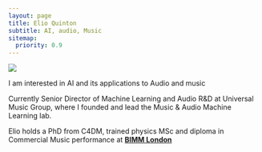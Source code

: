 ```yaml
---
layout: page
title: Elio Quinton
subtitle: AI, audio, Music
sitemap:
  priority: 0.9
---
```


<img src="{{ '/assets/img/elio.jpg' | prepend: site.baseurl }}" id="about-img">

<div id="describe-text">
	<p>I am interested in AI and its applications to Audio and music</p>
	<p>Currently Senior Director of Machine Learning and Audio R&D at Universal Music Group, where I founded and lead the Music & Audio Machine Learning lab.</p>
	<p>Elio holds a PhD from C4DM, trained physics MSc and diploma in Commercial Music performance at <strong> <a href="https://www.bimm.ac.uk/london/"> BIMM London</a> </strong> </p>
</div>